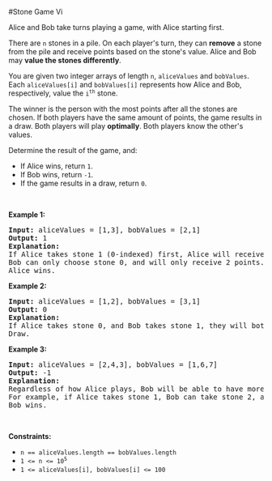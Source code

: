 #Stone Game Vi
<p>Alice and Bob take turns playing a game, with Alice starting first.</p>
<p>There are <code>n</code> stones in a pile. On each player's turn, they can <strong>remove</strong> a stone from the pile and receive points based on the stone's value. Alice and Bob may <strong>value the stones differently</strong>.</p>
<p>You are given two integer arrays of length <code>n</code>, <code>aliceValues</code> and <code>bobValues</code>. Each <code>aliceValues[i]</code> and <code>bobValues[i]</code> represents how Alice and Bob, respectively, value the <code>i<sup>th</sup></code> stone.</p>
<p>The winner is the person with the most points after all the stones are chosen. If both players have the same amount of points, the game results in a draw. Both players will play <strong>optimally</strong>. Both players know the other's values.</p>
<p>Determine the result of the game, and:</p>
<ul>
<li>If Alice wins, return <code>1</code>.</li>
<li>If Bob wins, return <code>-1</code>.</li>
<li>If the game results in a draw, return <code>0</code>.</li>
</ul>
<p> </p>
<p><strong class="example">Example 1:</strong></p>
<pre><strong>Input:</strong> aliceValues = [1,3], bobValues = [2,1]
<strong>Output:</strong> 1
<strong>Explanation:</strong>
If Alice takes stone 1 (0-indexed) first, Alice will receive 3 points.
Bob can only choose stone 0, and will only receive 2 points.
Alice wins.
</pre>
<p><strong class="example">Example 2:</strong></p>
<pre><strong>Input:</strong> aliceValues = [1,2], bobValues = [3,1]
<strong>Output:</strong> 0
<strong>Explanation:</strong>
If Alice takes stone 0, and Bob takes stone 1, they will both have 1 point.
Draw.
</pre>
<p><strong class="example">Example 3:</strong></p>
<pre><strong>Input:</strong> aliceValues = [2,4,3], bobValues = [1,6,7]
<strong>Output:</strong> -1
<strong>Explanation:</strong>
Regardless of how Alice plays, Bob will be able to have more points than Alice.
For example, if Alice takes stone 1, Bob can take stone 2, and Alice takes stone 0, Alice will have 6 points to Bob's 7.
Bob wins.
</pre>
<p> </p>
<p><strong>Constraints:</strong></p>
<ul>
<li><code>n == aliceValues.length == bobValues.length</code></li>
<li><code>1 &lt;= n &lt;= 10<sup>5</sup></code></li>
<li><code>1 &lt;= aliceValues[i], bobValues[i] &lt;= 100</code></li>
</ul>
